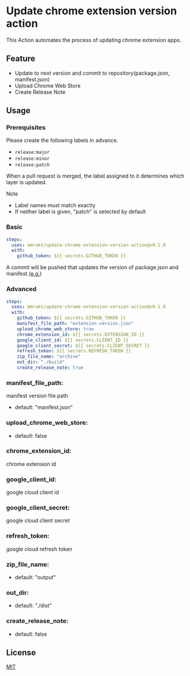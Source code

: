 # Update chrome extension version action

This Action automates the process of updating chrome extension apps.

## Feature

- Update to next version and commit to repository(package.json, manifest.json)
- Upload Chrome Web Store
- Create Release Note

## Usage

### Prerequisites

Please create the following labels in advance.

- `release:major`
- `release:minor`
- `release:patch`

When a pull request is merged, the label assigned to it determines which layer is updated.

> [!NOTE]
>
> - Label names must match exactly
> - If neither label is given, "patch" is selected by default

### Basic

```yml
steps:
  uses: mmrakt/update-chrome-extension-version-action@v0.1.0
  with:
    github_token: ${{ secrets.GITHUB_TOKEN }}
```

A commit will be pushed that updates the version of package.json and manifest.([e.g.](https://github.com/mmrakt/syntax-swap/commit/c6df4b475795a524633c382a09ab65d96785d1b3))

### Advanced

```yml
steps:
  uses: mmrakt/update-chrome-extension-version-action@v0.1.0
  with:
    github_token: ${{ secrets.GITHUB_TOKEN }}
    manifest_file_path: "extension-version.json"
    upload_chrome_web_store: true
    chrome_extension_id: ${{ secrets.EXTENSION_ID }}
    google_client_id: ${{ secrets.CLIENT_ID }}
    google_client_secret: ${{ secrets.CLIENT_SECRET }}
    refresh_token: ${{ secrets.REFRESH_TOKEN }}
    zip_file_name: "archive"
    out_dir: "./build"
    create_release_note: true
```

### manifest_file_path:

manifest version file path

- default: "manifest.json"

### upload_chrome_web_store:

- default: false

### chrome_extension_id:

chrome extension id

### google_client_id:

google cloud client id

### google_client_secret:

google cloud client secret

### refresh_token:

google cloud refresh token

### zip_file_name:

- default: "output"

### out_dir:

- default: "./dist"

### create_release_note:

- default: false

## License

[MIT](LICENSE)
